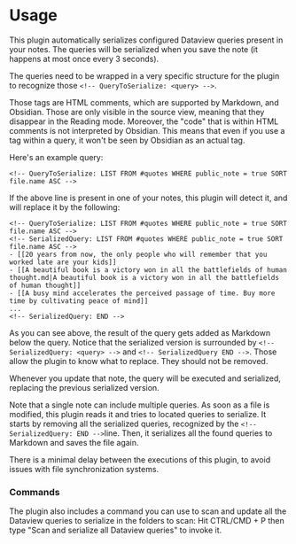 # Usage

This plugin automatically serializes configured Dataview queries present in your notes. The queries will be serialized when you save the note (it happens at most once every 3 seconds).

The queries need to be wrapped in a very specific structure for the plugin to recognize those `<!-- QueryToSerialize: <query> -->`.

Those tags are HTML comments, which are supported by Markdown, and Obsidian. Those are only visible in the source view, meaning that they disappear in the Reading mode. Moreover, the "code" that is within HTML comments is not interpreted by Obsidian. This means that even if you use a tag within a query, it won't be seen by Obsidian as an actual tag.

Here's an example query:

```
<!-- QueryToSerialize: LIST FROM #quotes WHERE public_note = true SORT file.name ASC -->
```

If the above line is present in one of your notes, this plugin will detect it, and will replace it by the following:

```
<!-- QueryToSerialize: LIST FROM #quotes WHERE public_note = true SORT file.name ASC -->
<!-- SerializedQuery: LIST FROM #quotes WHERE public_note = true SORT file.name ASC -->
- [[20 years from now, the only people who will remember that you worked late are your kids]]
- [[A beautiful book is a victory won in all the battlefields of human thought.md|A beautiful book is a victory won in all the battlefields of human thought]]
- [[A busy mind accelerates the perceived passage of time. Buy more time by cultivating peace of mind]]
...
<!-- SerializedQuery: END -->
```

As you can see above, the result of the query gets added as Markdown below the query. Notice that the serialized version is surrounded by `<!-- SerializedQuery: <query> -->` and `<!-- SerializedQuery END -->`. Those allow the plugin to know what to replace. They should not be removed.

Whenever you update that note, the query will be executed and serialized, replacing the previous serialized version.

Note that a single note can include multiple queries. As soon as a file is modified, this plugin reads it and tries to located queries to serialize. It starts by removing all the serialized queries, recognized by the `<!--SerializedQuery: END -->`line. Then, it serializes all the found queries to Markdown and saves the file again.

There is a minimal delay between the executions of this plugin, to avoid issues with file synchronization systems.

### Commands

The plugin also includes a command you can use to scan and update all the Dataview queries to serialize in the folders to scan: Hit CTRL/CMD + P then type "Scan and serialize all Dataview queries" to invoke it.
